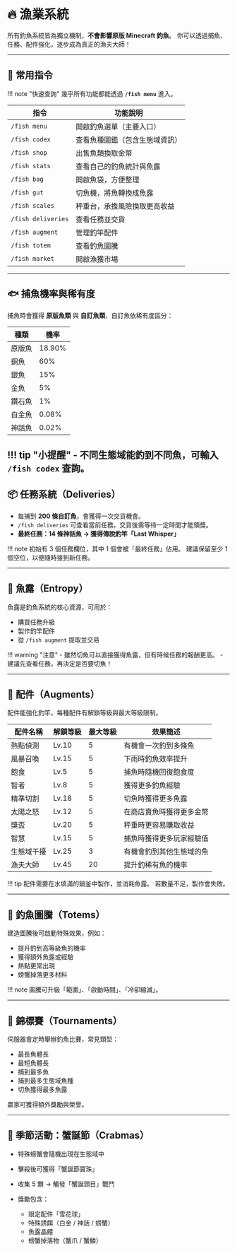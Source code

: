 # 🔥 漁業系統

所有釣魚系統皆為獨立機制，**不會影響原版 Minecraft 釣魚**。
你可以透過捕魚、任務、配件強化，逐步成為真正的漁夫大師！

---

## 📘 常用指令

!!! note "快速查詢"
幾乎所有功能都能透過 **`/fish menu`** 進入。

| 指令                 | 功能說明            |
| ------------------ | --------------- |
| `/fish menu`       | 開啟釣魚選單（主要入口）    |
| `/fish codex`      | 查看魚種圖鑑（包含生態域資訊） |
| `/fish shop`       | 出售魚類換取金幣        |
| `/fish stats`      | 查看自己的釣魚統計與魚露    |
| `/fish bag`        | 開啟魚袋，方便整理       |
| `/fish gut`        | 切魚機，將魚轉換成魚露     |
| `/fish scales`     | 秤重台，承擔風險換取更高收益  |
| `/fish deliveries` | 查看任務並交貨         |
| `/fish augment`    | 管理釣竿配件          |
| `/fish totem`      | 查看釣魚圖騰          |
| `/fish market`     | 開啟漁獲市場          |

---

## 🐟 捕魚機率與稀有度

捕魚時會獲得 **原版魚類** 與 **自訂魚類**，自訂魚依稀有度區分：

| 種類  | 機率     |
| --- | ------ |
| 原版魚 | 18.90% |
| 銅魚  | 60%    |
| 銀魚  | 15%    |
| 金魚  | 5%     |
| 鑽石魚 | 1%     |
| 白金魚 | 0.08%   |
| 神話魚 | 0.02% |

   

!!! tip "小提醒"
\- 不同生態域能釣到不同魚，可輸入 `/fish codex` 查詢。
---

## 📦 任務系統（Deliveries）

* 每捕到 **200 條自訂魚**，會獲得一次交貨機會。
* `/fish deliveries` 可查看當前任務，交貨後需等待一定時間才能領獎。
* **最終任務：14 條神話魚 → 獲得傳說釣竿「Last Whisper」**

!!! note
初始有 3 個任務欄位，其中 1 個會被「最終任務」佔用。
建議保留至少 1 個空位，以便隨時接到新任務。

---

## 💠 魚露（Entropy）

魚露是釣魚系統的核心資源，可用於：

* 購買任務升級
* 製作釣竿配件
* 從 `/fish augment` 提取並交易

!!! warning "注意"
\- 雖然切魚可以直接獲得魚露，但有時候任務的報酬更高。
\- 建議先查看任務，再決定是否要切魚！

---

## 🔮 配件（Augments）

配件能強化釣竿，每種配件有解鎖等級與最大等級限制。

| 配件名稱  | 解鎖等級  | 最大等級 | 效果簡述         |
| ----- | ----- | ---- | ------------ |
| 熱點偵測  | Lv.10 | 5    | 有機會一次釣到多條魚   |
| 風暴召喚  | Lv.15 | 5    | 下雨時釣魚效率提升    |
| 飽食    | Lv.5  | 5    | 捕魚時隨機回復飽食度   |
| 智者    | Lv.8  | 5    | 獲得更多釣魚經驗     |
| 精準切割  | Lv.18 | 5    | 切魚時獲得更多魚露    |
| 太陽之怒  | Lv.12 | 5    | 在商店賣魚時獲得更多金幣 |
| 獎盃    | Lv.20 | 5    | 秤重時更容易賺取收益   |
| 智慧    | Lv.15 | 5    | 捕魚時獲得更多玩家經驗值 |
| 生態域干擾 | Lv.25 | 3    | 有機會釣到其他生態域的魚 |
| 漁夫大師  | Lv.45 | 20   | 提升釣稀有魚的機率    |

!!! tip
配件需要在水填滿的鍋釜中製作，並消耗魚露。
若數量不足，製作會失敗。

---

## 🏯 釣魚圖騰（Totems）

建造圖騰後可啟動特殊效果，例如：

* 提升釣到高等級魚的機率
* 獲得額外魚露或經驗
* 熱點更常出現
* 螃蟹掉落更多材料

!!! note
圖騰可升級「範圍」、「啟動時間」、「冷卻縮減」。

---

## 🎯 錦標賽（Tournaments）

伺服器會定時舉辦釣魚比賽，常見類型：

* 最長魚體長
* 最短魚體長
* 捕到最多魚
* 捕到最多生態域魚種
* 切魚獲得最多魚露

贏家可獲得額外獎勵與榮譽。

---

## 🎉 季節活動：蟹誕節（Crabmas）

* 特殊螃蟹會隨機出現在生態域中
* 擊殺後可獲得「蟹誕節寶珠」
* 收集 5 顆 → 觸發「蟹誕頭目」戰鬥
* 獎勵包含：

  * 限定配件「雪花球」
  * 特殊誘餌（白金 / 神話 / 螃蟹）
  * 魚露晶體
  * 螃蟹掉落物（蟹爪 / 蟹鱗）


